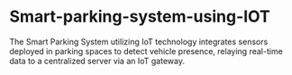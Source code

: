 # Smart-parking-system-using-IOT

The Smart Parking System utilizing IoT technology integrates sensors deployed in parking spaces to detect vehicle presence, relaying real-time data to a centralized server via an IoT gateway. 
